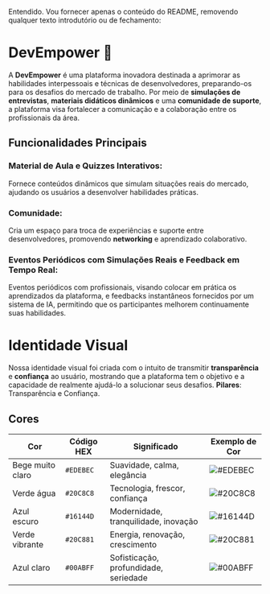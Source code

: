Entendido. Vou fornecer apenas o conteúdo do README, removendo qualquer texto introdutório ou de fechamento:

# DevEmpower 🐙
A **DevEmpower** é uma plataforma inovadora destinada a aprimorar as habilidades interpessoais e técnicas de desenvolvedores, preparando-os para os desafios do mercado de trabalho. Por meio de **simulações de entrevistas**, **materiais didáticos dinâmicos** e uma **comunidade de suporte**, a plataforma visa fortalecer a comunicação e a colaboração entre os profissionais da área.
## Funcionalidades Principais
### Material de Aula e Quizzes Interativos:
Fornece conteúdos dinâmicos que simulam situações reais do mercado, ajudando os usuários a desenvolver habilidades práticas.
### Comunidade:
Cria um espaço para troca de experiências e suporte entre desenvolvedores, promovendo **networking** e aprendizado colaborativo.
### Eventos Periódicos com Simulações Reais e Feedback em Tempo Real:
Eventos periódicos com profissionais, visando colocar em prática os aprendizados da plataforma, e feedbacks instantâneos fornecidos por um sistema de IA, permitindo que os participantes melhorem continuamente suas habilidades.

# Identidade Visual
Nossa identidade visual foi criada com o intuito de transmitir **transparência** e **confiança** ao usuário, mostrando que a plataforma tem o objetivo e a capacidade de realmente ajudá-lo a solucionar seus desafios.
**Pilares**: Transparência e Confiança.
## Cores
| Cor             | Código HEX | Significado                                                 | Exemplo de Cor       |
|-----------------|------------|-------------------------------------------------------------|----------------------|
| Bege muito claro | `#EDEBEC`  | Suavidade, calma, elegância                                 | ![#EDEBEC](https://via.placeholder.com/10/EDEBEC?text=+) |
| Verde água       | `#20C8C8`  | Tecnologia, frescor, confiança                              | ![#20C8C8](https://via.placeholder.com/10/20C8C8?text=+) |
| Azul escuro      | `#16144D`  | Modernidade, tranquilidade, inovação                        | ![#16144D](https://via.placeholder.com/10/16144D?text=+) |
| Verde vibrante   | `#20C881`  | Energia, renovação, crescimento                             | ![#20C881](https://via.placeholder.com/10/20C881?text=+) |
| Azul claro       | `#00ABFF`  | Sofisticação, profundidade, seriedade                      | ![#00ABFF](https://via.placeholder.com/10/00ABFF?text=+) |
